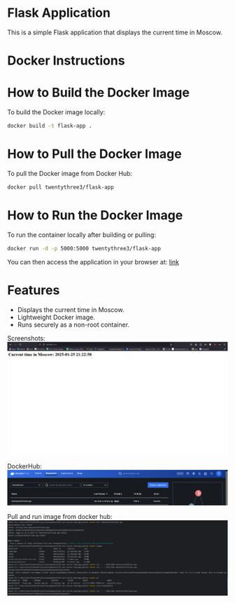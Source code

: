 # Flask Application

This is a simple Flask application that displays the current time in Moscow.

# Docker Instructions

# How to Build the Docker Image
To build the Docker image locally:
```bash
docker build -t flask-app .
```

# How to Pull the Docker Image
To pull the Docker image from Docker Hub:

```bash
docker pull twentythree3/flask-app
```

# How to Run the Docker Image
To run the container locally after building or pulling:

```bash
docker run -d -p 5000:5000 twentythree3/flask-app
```

You can then access the application in your browser at: [link](http://localhost:5000)

# Features
- Displays the current time in Moscow.
- Lightweight Docker image.
- Runs securely as a non-root container.


Screenshots:
![](3.png)

DockerHub:
![](4.png)

Pull and run image from docker hub:
![](5.png)

